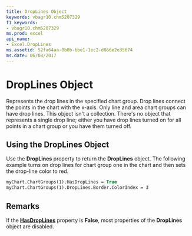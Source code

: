 ```yaml
---
title: DropLines Object
keywords: vbagr10.chm5207329
f1_keywords:
- vbagr10.chm5207329
ms.prod: excel
api_name:
- Excel.DropLines
ms.assetid: 52fa64aa-0b0b-bbe1-1ec2-d866e2e35674
ms.date: 06/08/2017
---
```



# DropLines Object

Represents the drop lines in the specified chart group. Drop lines connect the points in the chart with the x-axis. Only line and area chart groups can have drop lines. This object isn't a collection. There's no object that represents a single drop line; either you have drop lines turned on for all points in a chart group or you have them turned off.


## Using the DropLines Object

Use the  **DropLines** property to return the **DropLines** object. The following example turns on drop lines for chart group one in the chart and then sets the drop-line color to red.


```vb
myChart.ChartGroups(1).HasDropLines = True 
myChart.ChartGroups(1).DropLines.Border.ColorIndex = 3
```


## Remarks

If the  **[HasDropLines](hasdroplines-property.md)** property is  **False**, most properties of the  **DropLines** object are disabled.


